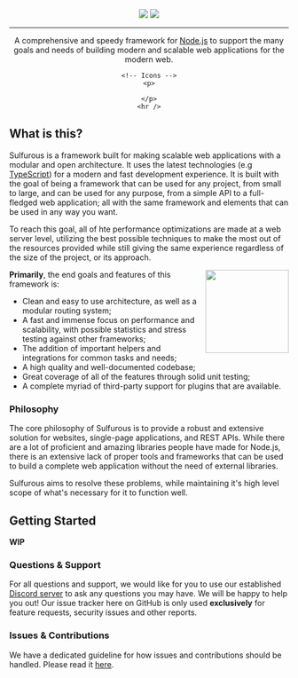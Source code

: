 <div align="center">
    <img src="https://github.com/irisu01/sulfurous/blob/master/assets/darklogo.png?raw=true#gh-dark-mode-only" />
    <img src="https://github.com/irisu01/sulfurous/blob/master/assets/lightlogo.png?raw=true#gh-light-mode-only" />
    <hr />
    <p>A comprehensive and speedy framework for <a href="https://nodejs.org" target="_blank">Node.js</a> to support the many goals and needs of building modern and scalable web applications for the modern web.</p>

    <!-- Icons -->
    <p>

    </p>
    <hr />
</div>

## What is this?

Sulfurous is a framework built for making scalable web applications with a modular and open architecture. It uses the latest technologies (e.g <a href="https://typescriptlang.org" target="_blank">TypeScript</a>) for a modern and fast development experience. It is built with the goal of being a framework that can be used for any project, from small to large, and can be used for any purpose, from a simple API to a full-fledged web application; all with the same framework and elements that can be used in any way you want.

To reach this goal, all of hte performance optimizations are made at a web server level, utilizing the best possible techniques to make the most out of the resources provided while still giving the same experience regardless of the size of the project, or its approach.

<img align="right" src="" height="150px" />

**Primarily**, the end goals and features of this framework is:
* Clean and easy to use architecture, as well as a modular routing system;
* A fast and immense focus on performance and scalability, with possible statistics and stress testing against other frameworks;
* The addition of important helpers and integrations for common tasks and needs;
* A high quality and well-documented codebase;
* Great coverage of all of the features through solid unit testing;
* A complete myriad of third-party support for plugins that are available.

### Philosophy

The core philosophy of Sulfurous is to provide a robust and extensive solution for websites, single-page applications, and REST APIs. While there are a lot of proficient and amazing libraries people have made for Node.js, there is an extensive lack of proper tools and frameworks that can be used to build a complete web application without the need of external libraries.

Sulfurous aims to resolve these problems, while maintaining it's high level scope of what's necessary for it to function well.

## Getting Started

**WIP**

### Questions & Support

For all questions and support, we would like for you to use our established [Discord server]() to ask any questions you may have. We will be happy to help you out! Our issue tracker here on GitHub is only used **exclusively** for feature requests, security issues and other reports.

### Issues & Contributions

We have a dedicated guideline for how issues and contributions should be handled. Please read it [here](https://github.com/irisu01/sulfurous/blob/master/CONTRIBUTING.md).